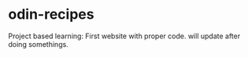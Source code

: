 # odin-recipes

Project based learning:
First website with proper code.
will update after doing somethings.
